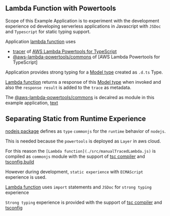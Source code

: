 ## Lambda Function with Powertools

Scope of this Example Application is to experiment with the development experience od developing serverless applications
in Javascript with `JSDoc` and `Typescript` for static typing support.

Application [lambda function](./src/manualTracedLambda.js) uses

- [tracer](https://awslabs.github.io/aws-lambda-powertools-typescript/latest/core/tracer/) of [AWS Lambda Powertools for TypeScript](https://awslabs.github.io/aws-lambda-powertools-typescript/latest/)
- [@aws-lambda-powertools/commons](https://awslabs.github.io/aws-lambda-powertools-typescript/latest/api/modules/_aws_lambda_powertools_commons.html) of [AWS Lambda Powertools for TypeScript]

Application provides strong typing for a [Model type](./src/types/model.d.ts) created as `.d.ts` Type.

[Lambda function](./src/manualTracedLambda.js) returns a response of this [Model type](./src/types/model.d.ts) when invoked and also the `response result` is added to the `trace` as metadata.

The [@aws-lambda-powertools/commons](https://awslabs.github.io/aws-lambda-powertools-typescript/latest/api/modules/_aws_lambda_powertools_commons.html)
is decalred as module in this example application, [text](./src/types/%40aws-lambda-powertools/commons/index.d.ts)

## Separating Static from Runtime Experience

[nodejs package](package.json) defines as `type` `commonjs` for the `runtime` behavior of `nodejs`.

This is needed because the `powertools` is deployed as `Layer` in aws cloud.

For this reason the `[Lambda function](./src/manualTracedLambda.js)` is compiled as `commonjs` module with the support of [tsc compiler](./package.json) and [tsconfig.build](./tsconfig.build.json)

However during development, `static experience` with `ECMAScript` experience is used.

[Lambda function](./src/manualTracedLambda.js) uses `import` statements and `JSDoc` for `strong typing` experience

`Strong typing` experience is provided with the support of [tsc compiler](./package.json) and [tsconfig](./tsconfig.json)
